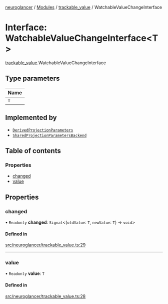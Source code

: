 [neuroglancer](../README.md) / [Modules](../modules.md) / [trackable\_value](../modules/trackable_value.md) / WatchableValueChangeInterface

# Interface: WatchableValueChangeInterface<T\>

[trackable_value](../modules/trackable_value.md).WatchableValueChangeInterface

## Type parameters

| Name |
| :------ |
| `T` |

## Implemented by

- [`DerivedProjectionParameters`](../classes/renderlayer.DerivedProjectionParameters.md)
- [`SharedProjectionParametersBackend`](../classes/render_layer_backend.SharedProjectionParametersBackend.md)

## Table of contents

### Properties

- [changed](trackable_value.WatchableValueChangeInterface.md#changed)
- [value](trackable_value.WatchableValueChangeInterface.md#value)

## Properties

### changed

• `Readonly` **changed**: `Signal`<(`oldValue`: `T`, `newValue`: `T`) => `void`\>

#### Defined in

[src/neuroglancer/trackable_value.ts:29](https://github.com/ActiveBrainAtlas2/neuroglancer/blob/8fef58ad/src/neuroglancer/trackable_value.ts#L29)

___

### value

• `Readonly` **value**: `T`

#### Defined in

[src/neuroglancer/trackable_value.ts:28](https://github.com/ActiveBrainAtlas2/neuroglancer/blob/8fef58ad/src/neuroglancer/trackable_value.ts#L28)
